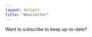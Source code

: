 ```yaml
---
layout: default
title: "Newsletter"
---
```


Want to subscribe to keep up-to-date?

<script src='https://assets.scattergun.email/email_subscription_form.js'></script>

<scattergun-subscription-form publishable-key='WHaYuX6YZ6NPJoDf'>
	<template>
		<input type='text' placeholder="Your name (optional)" name='mailing_lists_subscriber[given_name]'/>
		<input type='email' placeholder="Your email!" name='mailing_lists_subscriber[email]'/>
    
	    <input type='submit' value='Subscribe!'/>
	</template>
</scattergun-subscription-form>